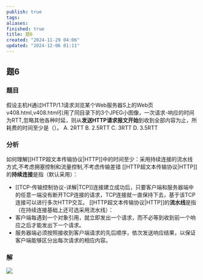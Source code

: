 ```yaml
---
publish: true
tags: 
aliases: 
finished: true
title: 题6
created: "2024-11-29 04:06"
updated: "2024-12-06 01:11"
---
```

## 题6
### 题目
假设主机H通过HTTP/1.1请求浏览某个Web服务器S上的Web页v408.html,v408.html引用了同目录下的3个JPEG小图像，一次请求-响应的时间为RTT,忽略其他各种时延，则从**发送HTTP请求报文开始**到收到全部内容为止，所耗费的时间至少是（）。
A. 2RTT
B. 2.5RTT
C. 3RTT
D. 3.5RTT
### 分析
如何理解[[HTTP超文本传输协议|HTTP]]中的时间至少：采用持续连接的流水线方式,不考虑拥塞控制和流量控制,不考虑传输差错
[[HTTP超文本传输协议|HTTP]]的**持续连接**是指（默认采用）：
- [[TCP-传输控制协议-详解|TCP]]连接建立成功后，只要客户端和服务器端中的任意一端没有断开TCP连接的请求，TCP连接就一直保持下去，基于该TCP连接可以进行多次HTTP交互。
[[HTTP超文本传输协议|HTTP]]的**流水线**是指（在持续连接基础上还可选采用流水线）：
- 客户端每遇到一个对象引用，就立即发出一个请求，而不必等到收到前一个响应之后才能发出下一个请求。
- 服务器端必须按照接收到客户端请求的先后顺序，依次发送响应结果，以保证客户端能够区分出每次请求的相应内容。
### 解
![](https://img.hwenyi.tech/202411291159864.webp)